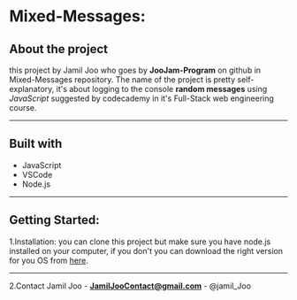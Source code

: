 Mixed-Messages:
==============
About the project
-------------------
this project by Jamil Joo who goes by **JooJam-Program** on github in Mixed-Messages repository. 
The name of the project is pretty self-explanatory, it's about logging to the console **random messages** using *JavaScript* suggested by codecademy in it's Full-Stack web engineering course.
***
Built with
--------
<ul>
<li>JavaScript</li>
<li>VSCode</li>
<li>Node.js</li>
</ul>

***
Getting Started:
---
1.Installation:
you can clone this project but make sure you have node.js installed on your computer, if you don't you can download the right version for you OS from [here](https://nodejs.org/en/download/).
***
2.Contact
Jamil Joo - **JamilJooContact@gmail.com** - @jamil_Joo